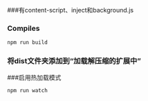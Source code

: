 ###有content-script、inject和background.js
### Compiles
```
npm run build
```
### 将dist文件夹添加到“加载解压缩的扩展中”


###启用热加载模式
```
npm run watch